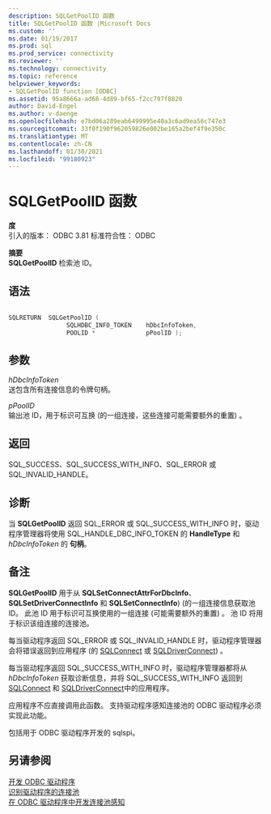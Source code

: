 ```yaml
---
description: SQLGetPoolID 函数
title: SQLGetPoolID 函数 |Microsoft Docs
ms.custom: ''
ms.date: 01/19/2017
ms.prod: sql
ms.prod_service: connectivity
ms.reviewer: ''
ms.technology: connectivity
ms.topic: reference
helpviewer_keywords:
- SQLGetPoolID function [ODBC]
ms.assetid: 95a8666a-ad68-4d89-bf65-f2cc797f8820
author: David-Engel
ms.author: v-daenge
ms.openlocfilehash: e7bd06a289eab6499995e40a3c6ad9ea56c747e3
ms.sourcegitcommit: 33f0f190f962059826e002be165a2bef4f9e350c
ms.translationtype: MT
ms.contentlocale: zh-CN
ms.lasthandoff: 01/30/2021
ms.locfileid: "99180923"
---
```

# <a name="sqlgetpoolid-function"></a>SQLGetPoolID 函数
**度**  
 引入的版本： ODBC 3.81 标准符合性： ODBC  
  
 **摘要**  
 **SQLGetPoolID** 检索池 ID。  
  
## <a name="syntax"></a>语法  
  
```cpp
  
SQLRETURN  SQLGetPoolID (  
                SQLHDBC_INFO_TOKEN    hDbcInfoToken,  
                POOLID *              pPoolID );  
```  
  
## <a name="arguments"></a>参数  
 *hDbcInfoToken*  
 送包含所有连接信息的令牌句柄。  
  
 *pPoolID*  
 输出池 ID，用于标识可互换 (的一组连接，这些连接可能需要额外的重置) 。  
  
## <a name="returns"></a>返回  
 SQL_SUCCESS、SQL_SUCCESS_WITH_INFO、SQL_ERROR 或 SQL_INVALID_HANDLE。  
  
## <a name="diagnostics"></a>诊断  
 当 **SQLGetPoolID** 返回 SQL_ERROR 或 SQL_SUCCESS_WITH_INFO 时，驱动程序管理器将使用 SQL_HANDLE_DBC_INFO_TOKEN 的 **HandleType** 和 *hDbcInfoToken* 的 **句柄**。  
  
## <a name="remarks"></a>备注  
 **SQLGetPoolID** 用于从 **SQLSetConnectAttrForDbcInfo**、 **SQLSetDriverConnectInfo** 和 **SQLSetConnectInfo**)  (的一组连接信息获取池 ID。 此池 ID 用于标识可互换使用的一组连接 (可能需要额外的重置) 。 池 ID 将用于标识该组连接的连接池。  
  
 每当驱动程序返回 SQL_ERROR 或 SQL_INVALID_HANDLE 时，驱动程序管理器会将错误返回到应用程序 (的 [SQLConnect](../../../odbc/reference/syntax/sqlconnect-function.md) 或 [SQLDriverConnect](../../../odbc/reference/syntax/sqldriverconnect-function.md)) 。  
  
 每当驱动程序返回 SQL_SUCCESS_WITH_INFO 时，驱动程序管理器都将从 *hDbcInfoToken* 获取诊断信息，并将 SQL_SUCCESS_WITH_INFO 返回到 [SQLConnect](../../../odbc/reference/syntax/sqlconnect-function.md) 和 [SQLDriverConnect](../../../odbc/reference/syntax/sqldriverconnect-function.md)中的应用程序。  
  
 应用程序不应直接调用此函数。 支持驱动程序感知连接池的 ODBC 驱动程序必须实现此功能。  
  
 包括用于 ODBC 驱动程序开发的 sqlspi。  
  
## <a name="see-also"></a>另请参阅  
 [开发 ODBC 驱动程序](../../../odbc/reference/develop-driver/developing-an-odbc-driver.md)   
 [识别驱动程序的连接池](../../../odbc/reference/develop-app/driver-aware-connection-pooling.md)   
 [在 ODBC 驱动程序中开发连接池感知](../../../odbc/reference/develop-driver/developing-connection-pool-awareness-in-an-odbc-driver.md)

